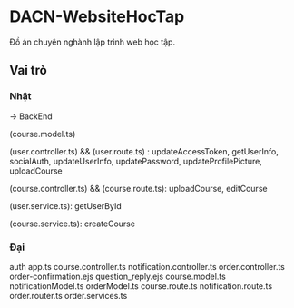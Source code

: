 # DACN-WebsiteHocTap

Đồ án chuyên nghành lập trình web học tập.

## Vai trò

### Nhật

-> BackEnd

(course.model.ts)

(user.controller.ts) && (user.route.ts) : updateAccessToken, getUserInfo, socialAuth, updateUserInfo, updatePassword, updateProfilePicture, uploadCourse

(course.controller.ts) && (course.route.ts): uploadCourse, editCourse

(user.service.ts): getUserById

(course.service.ts): createCourse


### Đại
auth
app.ts
course.controller.ts
notification.controller.ts
order.controller.ts
order-confirmation.ejs
question_reply.ejs
course.model.ts
notificationModel.ts
orderModel.ts
course.route.ts
notification.route.ts
order.router.ts
order.services.ts